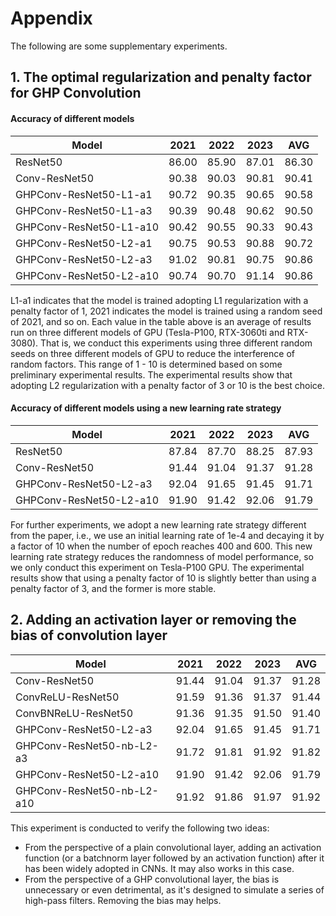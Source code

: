 # Appendix
The following are some supplementary experiments.

## 1. The optimal regularization and penalty factor for GHP Convolution
#### Accuracy of different models
| Model | 2021 | 2022 | 2023 | AVG |
| - | :-: | :-: | :-: | :-: |
| ResNet50                | 86.00 | 85.90 | 87.01 | 86.30 |
| Conv-ResNet50           | 90.38 | 90.03 | 90.81 | 90.41 |
| GHPConv-ResNet50-L1-a1  | 90.72 | 90.35 | 90.65 | 90.58 |
| GHPConv-ResNet50-L1-a3  | 90.39 | 90.48 | 90.62 | 90.50 |
| GHPConv-ResNet50-L1-a10 | 90.42 | 90.55 | 90.33 | 90.43 |
| GHPConv-ResNet50-L2-a1  | 90.75 | 90.53 | 90.88 | 90.72 |
| GHPConv-ResNet50-L2-a3  | 91.02 | 90.81 | 90.75 | 90.86 |
| GHPConv-ResNet50-L2-a10 | 90.74 | 90.70 | 91.14 | 90.86 |

L1-a1 indicates that the model is trained adopting L1 regularization with a penalty factor of 1, 2021 indicates the model is trained using a random seed of 2021, and so on.
Each value in the table above is an average of results run on three different models of GPU (Tesla-P100, RTX-3060ti and RTX-3080). 
That is, we conduct this experiments using three different random seeds on three different models of GPU to reduce the interference of random factors.
This range of 1 - 10 is determined based on some preliminary experimental results. 
The experimental results show that adopting L2 regularization with a penalty factor of 3 or 10 is the best choice.

#### Accuracy of different models using a new learning rate strategy
| Model | 2021 | 2022 | 2023 | AVG |
| - | :-: | :-: | :-: | :-: |
| ResNet50                | 87.84 | 87.70 | 88.25 | 87.93 |
| Conv-ResNet50           | 91.44 | 91.04 | 91.37 | 91.28 |
| GHPConv-ResNet50-L2-a3  | 92.04 | 91.65 | 91.45 | 91.71 |
| GHPConv-ResNet50-L2-a10 | 91.90 | 91.42 | 92.06 | 91.79 |

For further experiments, we adopt a new learning rate strategy different from the paper, i.e., we use an initial learning rate of 1e-4 and decaying it by a factor of 10 
when the number of epoch reaches 400 and 600. 
This new learning rate strategy reduces the randomness of model performance, so we only conduct this experiment on Tesla-P100 GPU. The experimental results show that
using a penalty factor of 10 is slightly better than using a penalty factor of 3, and the former is more stable.

## 2. Adding an activation layer or removing the bias of convolution layer
| Model | 2021 | 2022 | 2023 | AVG |
| - | :-: | :-: | :-: | :-: |
| Conv-ResNet50             | 91.44 | 91.04 | 91.37 | 91.28 |
| ConvReLU-ResNet50         | 91.59 | 91.36 | 91.37 | 91.44 |
| ConvBNReLU-ResNet50       | 91.36 | 91.35 | 91.50 | 91.40 |
| GHPConv-ResNet50-L2-a3    | 92.04 | 91.65 | 91.45 | 91.71 |
| GHPConv-ResNet50-nb-L2-a3 | 91.72 | 91.81 | 91.92 | 91.82 |
| GHPConv-ResNet50-L2-a10   | 91.90 | 91.42 | 92.06 | 91.79 |
| GHPConv-ResNet50-nb-L2-a10| 91.92 | 91.86 | 91.97 | 91.92 |

This experiment is conducted to verify the following two ideas:
+ From the perspective of a plain convolutional layer, adding an activation function (or a batchnorm layer followed by an activation function) after it has been widely adopted in CNNs. It may also works in this case.
+ From the perspective of a GHP convolutional layer, the bias is unnecessary or even detrimental, as it's designed to simulate a series of high-pass filters. Removing the bias may helps. 
